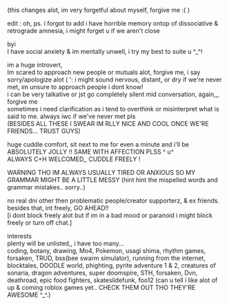 (this changes alot, im very forgetful about myself, forgive me :( )

edit : oh, ps. i forgot to add i have horrible memory ontop of dissociative & retrograde amnesia, i might forget u if we aren't close

byi                                                                                                                                                                                         
I have social anxiety & im mentally unwell, i try my best to suite u ^_^!                                                                             

im a huge introvert,  
Im scared to approach new people or mutuals alot, forgive me, i say sorry/apologize alot ( ':                                                                                             i might sound nervous, distant, or dry if we're never met, im unsure to approach people i dont know!                                                           
i can be very talkative or jst go completely silent mid conversation, again,,, forgive me                                                                                    
sometimes i need clarification as i tend to overthink or misinterpret what is said to me. always iwc if we've never met pls                                                           
(BESIDES ALL THESE I SWEAR IM RLLY NICE AND COOL ONCE WE'RE FRIENDS... TRUST GUYS)

huge cuddle comfort, sit next to me for even a minute and i'll be ABSOLUTELY JOLLY !! SAME WITH AFFECTION PLSS ^ u^                                                                
ALWAYS C+H WELCOMED,, CUDDLE FREELY ! 

WARNING THO IM ALWAYS USUALLY TIRED OR ANXIOUS SO MY GRAMMAR MIGHT BE A LITTLE MESSY (hint hint the mispelled words and grammar mistakes.. sorry..)
                                                                                                                                                                                        
no real dni other then problematic people/creator supporterz, & ex friends. besides that, int freely, GO AHEAD!!                                                                                                                     
[i dont block freely alot but if im in a bad mood or paranoid i might block freely or turn off chat.]

interests                                                                                                                                                                                 
plenty will be unlisted,, i have too many...                                                                                                                                                  
coding, botany, drawing, Mo4, Pokemon, usagi shima, rhythm games, forsaken, TRUD,  bss(bee swarm simulator), running from the internet, blocktales, DOODLE world, phighting, pyrite adventure 1 & 2, creatures of sonaria, dragon adventures, super doomspire, STH, forsaken, Dvn, deathroad, epic food fighters, skateslidefunk, foo12 (can u tell i like alot of up & coming roblox games yet.. CHECK THEM OUT THO THEY'RE AWESOME ^_^.)
